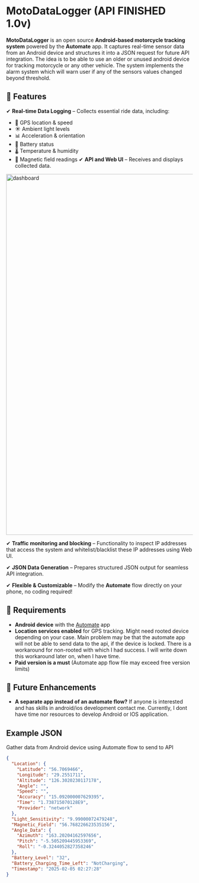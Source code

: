 # MotoDataLogger (API FINISHED 1.0v)

**MotoDataLogger** is an open source **Android-based motorcycle tracking system** powered by the **Automate** app. It captures real-time sensor data from an Android device and structures it into a JSON request for future API integration. The idea is to be able to use an older or unused android device for tracking motorcycle or any other vehicle. The system implements the alarm system which will warn user if any of the sensors values changed beyond threshold.

## 📌 Features

✔ **Real-time Data Logging** – Collects essential ride data, including: 
  - 📍 GPS location & speed  
  - ☀ Ambient light levels  
  - 📊 Acceleration & orientation  
  - 🔋 Battery status  
  - 🌡 Temperature & humidity  
  - 🧲 Magnetic field readings
✔ **API and Web UI** – Receives and displays collected data.

<img width="1550" height="971" alt="dashboard" src="https://github.com/user-attachments/assets/49a02667-c7e0-4ab4-95bf-c7c39c42a42b" />


✔ **Traffic monitoring and blocking** – Functionality to inspect IP addresses that access the system and whitelist/blacklist these IP addresses using Web UI.

✔ **JSON Data Generation** – Prepares structured JSON output for seamless API integration.

✔ **Flexible & Customizable** – Modify the **Automate** flow directly on your phone, no coding required!  

## 🔧 Requirements  

- **Android device** with the [Automate](https://llamalab.com/automate/) app  
- **Location services enabled** for GPS tracking. Might need rooted device depending on your case. Main problem may be that the automate app will not be able to send data to the api, if the device is locked. There is a workaround for non-rooted with which I had success. I will write down this workaround later on, when I have time.
- **Paid version is a must** (Automate app flow file may exceed free version limits)  

## 🚀 Future Enhancements  

- **A separate app instead of an automate flow?** If anyone is interested and has skills in android/ios development contact me. Currently, I dont have time nor resources to develop Android or IOS application.  

## Example JSON

Gather data from Android device using Automate flow to send to API

```json
{
  "Location": {
    "Latitude": "56.7069466",
    "Longitude": "29.2551711",
    "Altitude": "126.3020230117178",
    "Angle": "",
    "Speed": "",
    "Accuracy": "15.092000007629395",
    "Time": "1.738715070128E9",
    "Provider": "network"
  },
  "Light_Sensitivity": "9.99000072479248",
  "Magnetic_Field": "56.768226623535156",
  "Angle_Data": {
    "Azimuth": "163.20204162597656",
    "Pitch": "-5.505209445953369",
    "Roll": "-0.3244052827358246"
  },
  "Battery_Level": "32",
  "Battery_Charging_Time_Left": "NotCharging",
  "Timestamp": "2025-02-05 02:27:28"
}
